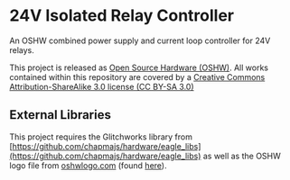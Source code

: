 24V Isolated Relay Controller
=============================

An OSHW combined power supply and current loop controller for 24V relays. 

This project is released as [Open Source Hardware (OSHW)](http://www.openhardware.org/). All works contained within this repository are covered by a [Creative Commons Attribution-ShareAlike 3.0 license (CC BY-SA 3.0)](http://creativecommons.org/licenses/by-sa/3.0/)

External Libraries
------------------

This project requires the Glitchworks library from [https://github.com/chapmajs/hardware/eagle_libs](https://github.com/chapmajs/hardware/eagle_libs) as well as the OSHW logo file from [oshwlogo.com](http://www.oshwlogo.com) (found [here](http://oshwlogo.com/logos/ohw-logo.lbr)).